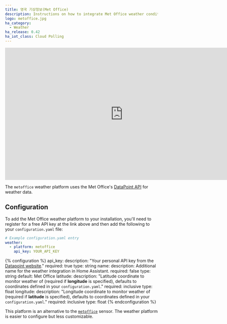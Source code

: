 ```yaml
---
title: 영국 기상정보(Met Office)
description: Instructions on how to integrate Met Office weather conditions into Home Assistant.
logo: metoffice.jpg
ha_category:
  - Weather
ha_release: 0.42
ha_iot_class: Cloud Polling
---
```


<div class='videoWrapper'>
<iframe width="776" height="437" src="https://www.youtube.com/embed/bjwmrg__ZVw" frameborder="0" allow="accelerometer; autoplay; encrypted-media; gyroscope; picture-in-picture" allowfullscreen></iframe>
</div>

The `metoffice` weather platform uses the Met Office's [DataPoint API](https://www.metoffice.gov.uk/datapoint) for weather data.

## Configuration

To add the Met Office weather platform to your installation, you'll need to register for a free API key at the link above and then add the following to your `configuration.yaml` file:

```yaml
# Example configuration.yaml entry
weather:
  - platform: metoffice
    api_key: YOUR_API_KEY
```

{% configuration %}
api_key:
  description: "Your personal API key from the [Datapoint website](https://www.metoffice.gov.uk/datapoint)."
  required: true
  type: string
name:
  description: Additional name for the weather integration in Home Assistant.
  required: false
  type: string
  default: Met Office
latitude:
  description: "Latitude coordinate to monitor weather of (required if **longitude** is specified), defaults to coordinates defined in your `configuration.yaml`."
  required: inclusive
  type: float
longitude:
  description: "Longitude coordinate to monitor weather of (required if **latitude** is specified), defaults to coordinates defined in your `configuration.yaml`."
  required: inclusive
  type: float
{% endconfiguration %}

<div class='note'>

This platform is an alternative to the [`metoffice`](/integrations/sensor.metoffice/) sensor.
The weather platform is easier to configure but less customizable.

</div>
